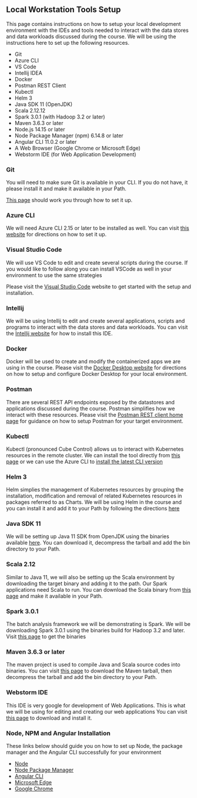 
## Local Workstation Tools Setup

This page contains instructions on how to setup your local development environment with the IDEs and tools needed to interact with the data stores and data workloads discussed during the course. We will be using the instructions here to set up the following resources.

- Git
- Azure CLI
- VS Code
- Intellij IDEA
- Docker
- Postman REST Client
- Kubectl
- Helm 3
- Java SDK 11 (OpenJDK)
- Scala 2.12.12
- Spark 3.0.1 (with Hadoop 3.2 or later)
- Maven 3.6.3 or later
- Node.js 14.15 or later
- Node Package Manager (npm) 6.14.8 or later
- Angular CLI 11.0.2 or later
- A Web Browser (Google Chrome or Microsoft Edge)
- Webstorm IDE (for Web Application Development)


### Git

You will need to make sure Git is available in your CLI. If you do not have, it please install it and make it available in your Path.

[This page](https://git-scm.com/book/en/v2/Getting-Started-Installing-Git) should work you through how to set it up.

### Azure CLI

We will need Azure CLI 2.15 or later to be installed as well. You can visit [this website](https://docs.microsoft.com/en-us/cli/azure/install-azure-cli) for directions on how to set it up.

### Visual Studio Code

We will use VS Code to edit and create several scripts during the course. If you would like to follow along you can install VSCode as well in your environment to use the same strategies

Please visit the [Visual Studio Code](https://code.visualstudio.com/) website to get started with the setup and installation.


### Intellij

We will be using Intellij to edit and create several applications, scripts and programs to interact with the data stores and data workloads.
You can visit the [Intellij website](https://www.jetbrains.com/idea/download/) for how to install this IDE.

### Docker

Docker will be used to create and modify the containerized apps we are using in the course.
Please visit the [Docker Desktop website](https://www.docker.com/products/docker-desktop) for directions on how to setup and configure Docker Desktop for your local environment.


### Postman

There are several REST API endpoints exposed by the datastores and applications discussed during the course. Postman simplifies how we interact with these resources.
Please visit the [Postman REST client home page](https://www.postman.com/product/rest-client/) for guidance on how to setup Postman for your target environment.

### Kubectl
Kubectl (pronounced Cube Control) allows us to interact with Kubernetes resources in the remote cluster. 
We can install the tool directly from [this page](https://kubernetes.io/docs/tasks/tools/install-kubectl/) or we can use the Azure CLI to [install the latest CLI version](https://docs.microsoft.com/en-us/cli/azure/aks?view=azure-cli-latest#az_aks_install_cli) 

### Helm 3
Helm simplies the management of Kubernetes resources by grouping the installation, modification and removal of related Kubernetes resources in packages referred to as Charts.
We will be using Helm in the course and you can install it and add it to your Path by following the directions [here](https://helm.sh/docs/intro/install/)

### Java SDK 11
We will be setting up Java 11 SDK from OpenJDK using the binaries available [here](https://adoptopenjdk.net/?variant=openjdk11&jvmVariant=hotspot). You can download it, decompress the tarball and add the bin directory to your Path.

### Scala 2.12
Similar to Java 11, we will also be setting up the Scala environment by downloading the target binary and adding it to the path. 
Our Spark applications need Scala to run.
You can download the Scala binary from [this page](https://www.scala-lang.org/download/2.11.12.html) and make it available in your Path.

### Spark 3.0.1
The batch analysis framework we will be demonstrating is Spark. We will be downloading Spark 3.0.1 using the binaries build for Hadoop 3.2 and later.
Visit [this page](https://spark.apache.org/downloads.html) to get the binaries

### Maven 3.6.3 or later
The maven project is used to compile Java and Scala source codes into binaries. 
You can visit [this page](https://maven.apache.org/download.cgi) to download the Maven tarball, then decompress the tarball and add the bin directory to your Path.

### Webstorm IDE
This IDE is very google for development of Web Applications. This is what we will be using for editing and creating our web applications
You can visit [this page](https://www.jetbrains.com/webstorm/download/) to download and install it.

### Node, NPM and Angular Installation

These links below should guide you on how to set up Node, the package manager and the Angular CLI successfully for your environment

- [Node](https://nodejs.org/en/)
- [Node Package Manager](https://www.npmjs.com/get-npm)
- [Angular CLI](https://cli.angular.io/)
- [Microsoft Edge](https://www.microsoft.com/en-us/edge)
- [Google Chrome](https://www.google.com/chrome/)


